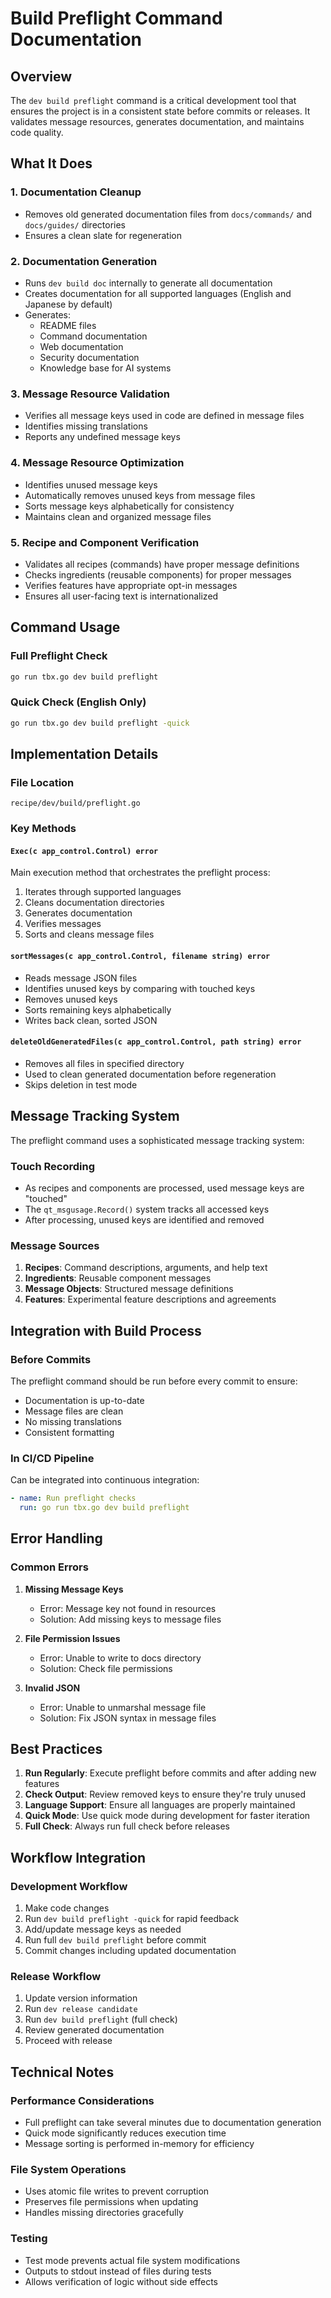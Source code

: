 # Build Preflight Command Documentation

## Overview

The `dev build preflight` command is a critical development tool that ensures the project is in a consistent state before commits or releases. It validates message resources, generates documentation, and maintains code quality.

## What It Does

### 1. Documentation Cleanup
- Removes old generated documentation files from `docs/commands/` and `docs/guides/` directories
- Ensures a clean slate for regeneration

### 2. Documentation Generation
- Runs `dev build doc` internally to generate all documentation
- Creates documentation for all supported languages (English and Japanese by default)
- Generates:
  - README files
  - Command documentation
  - Web documentation
  - Security documentation
  - Knowledge base for AI systems

### 3. Message Resource Validation
- Verifies all message keys used in code are defined in message files
- Identifies missing translations
- Reports any undefined message keys

### 4. Message Resource Optimization
- Identifies unused message keys
- Automatically removes unused keys from message files
- Sorts message keys alphabetically for consistency
- Maintains clean and organized message files

### 5. Recipe and Component Verification
- Validates all recipes (commands) have proper message definitions
- Checks ingredients (reusable components) for proper messages
- Verifies features have appropriate opt-in messages
- Ensures all user-facing text is internationalized

## Command Usage

### Full Preflight Check
```bash
go run tbx.go dev build preflight
```

### Quick Check (English Only)
```bash
go run tbx.go dev build preflight -quick
```

## Implementation Details

### File Location
`recipe/dev/build/preflight.go`

### Key Methods

#### `Exec(c app_control.Control) error`
Main execution method that orchestrates the preflight process:
1. Iterates through supported languages
2. Cleans documentation directories
3. Generates documentation
4. Verifies messages
5. Sorts and cleans message files

#### `sortMessages(c app_control.Control, filename string) error`
- Reads message JSON files
- Identifies unused keys by comparing with touched keys
- Removes unused keys
- Sorts remaining keys alphabetically
- Writes back clean, sorted JSON

#### `deleteOldGeneratedFiles(c app_control.Control, path string) error`
- Removes all files in specified directory
- Used to clean generated documentation before regeneration
- Skips deletion in test mode

## Message Tracking System

The preflight command uses a sophisticated message tracking system:

### Touch Recording
- As recipes and components are processed, used message keys are "touched"
- The `qt_msgusage.Record()` system tracks all accessed keys
- After processing, unused keys are identified and removed

### Message Sources
1. **Recipes**: Command descriptions, arguments, and help text
2. **Ingredients**: Reusable component messages
3. **Message Objects**: Structured message definitions
4. **Features**: Experimental feature descriptions and agreements

## Integration with Build Process

### Before Commits
The preflight command should be run before every commit to ensure:
- Documentation is up-to-date
- Message files are clean
- No missing translations
- Consistent formatting

### In CI/CD Pipeline
Can be integrated into continuous integration:
```yaml
- name: Run preflight checks
  run: go run tbx.go dev build preflight
```

## Error Handling

### Common Errors

1. **Missing Message Keys**
   - Error: Message key not found in resources
   - Solution: Add missing keys to message files

2. **File Permission Issues**
   - Error: Unable to write to docs directory
   - Solution: Check file permissions

3. **Invalid JSON**
   - Error: Unable to unmarshal message file
   - Solution: Fix JSON syntax in message files

## Best Practices

1. **Run Regularly**: Execute preflight before commits and after adding new features
2. **Check Output**: Review removed keys to ensure they're truly unused
3. **Language Support**: Ensure all languages are properly maintained
4. **Quick Mode**: Use quick mode during development for faster iteration
5. **Full Check**: Always run full check before releases

## Workflow Integration

### Development Workflow
1. Make code changes
2. Run `dev build preflight -quick` for rapid feedback
3. Add/update message keys as needed
4. Run full `dev build preflight` before commit
5. Commit changes including updated documentation

### Release Workflow
1. Update version information
2. Run `dev release candidate`
3. Run `dev build preflight` (full check)
4. Review generated documentation
5. Proceed with release

## Technical Notes

### Performance Considerations
- Full preflight can take several minutes due to documentation generation
- Quick mode significantly reduces execution time
- Message sorting is performed in-memory for efficiency

### File System Operations
- Uses atomic file writes to prevent corruption
- Preserves file permissions when updating
- Handles missing directories gracefully

### Testing
- Test mode prevents actual file system modifications
- Outputs to stdout instead of files during tests
- Allows verification of logic without side effects